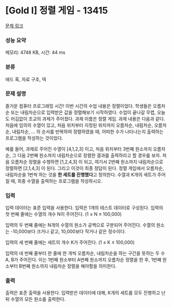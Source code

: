 # [Gold I] 정렬 게임 - 13415 

[문제 링크](https://www.acmicpc.net/problem/13415) 

### 성능 요약

메모리: 4748 KB, 시간: 44 ms

### 분류

애드 혹, 자료 구조, 덱

### 문제 설명

<p>즐거운 컴퓨터 프로그래밍 시간! 이번 시간의 수업 내용은 정렬이었다. 학생들은 오름차순 또는 내림차순으로 입력받은 값을 정렬해보기 시작하였다. 수업이 끝나갈 무렵, 오늘도 어김없이 조교의 과제가 주어졌다. 과제 이름은 정렬 게임. 과제 내용은 다음과 같다. 처음에 임의의 수열이 있고, 처음 위치부터 지정된 위치까지 오름차순, 내림차순, 오름차순, 내림차순, ... 의 순서를 반복하여 정렬하였을 때, 어떠한 수가 나타나는지 출력하는 프로그램을 작성하는 것이었다.</p>

<p>예를 들어, 과제로 주어진 수열이 [4,1,2,3] 이고, 처음 위치부터 3번째 원소까지 오름차순, 그 다음 2번째 원소까지 내림차순으로 정렬한 결과를 출력하라고 할 경우를 보자. 처음 오름차순 정렬을 수행하면 [1,2,4,3] 이 되고, 여기서 2번째 원소까지 내림차순으로 정렬하면 [2,1,4,3] 이 된다. 그리고 이것이 최종 정답이 된다. 정렬 게임에서 오름차순, 내림차순을 1번씩 하는 것을 <strong>한 세트를 진행했다</strong>고 정의한다. 수열과 K개의 세트가 주어질 때, 최종 수열을 출력하는 프로그램을 작성하시오.</p>

### 입력 

 <p>입력 데이터는 표준 입력을 사용한다. 입력은 1개의 테스트 데이터로 구성된다. 입력의 첫 번째 줄에는 수열의 개수 N이 주어진다. (1 ≤ N ≤ 100,000)</p>

<p>입력의 두 번째 줄에는 N개의 수열의 원소가 공백으로 구분되어 주어진다. 수열의 원소는 -10,000보다 크거나 같고, 10,000보다 작거나 같은 정수이다.</p>

<p>입력의 세 번째 줄에는 세트의 개수 K가 주어진다. (1 ≤ K ≤ 100,000)</p>

<p>입력의 네 번째 줄부터 한 줄에 한 개씩 오름차순, 내림차순을 하는 구간을 뜻하는 두 수 A, B가 주어진다. 이는 1번째 원소부터 A번째 원소까지 오름차순 정렬을 한 후, 1번째 원소부터 B번째 원소까지 내림차순 정렬을 해야함을 의미한다.</p>

### 출력 

 <p>출력은 표준 출력을 사용한다. 입력받은 데이터에 대해, K개의 세트를 모두 진행하고 난 뒤 수열의 모든 원소를 출력한다.</p>

